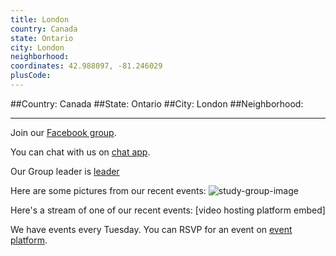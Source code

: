 ```yaml
---
title: London
country: Canada
state: Ontario
city: London
neighborhood: 
coordinates: 42.988097, -81.246029
plusCode:
---
```


##Country: Canada
##State: Ontario
##City: London
##Neighborhood: 
*****
Join our [Facebook group](https://www.facebook.com/groups/free.code.camp.london.on).

You can chat with us on [chat app]().

Our Group leader is [leader]()

Here are some pictures from our recent events:
![study-group-image]()

Here's a stream of one of our recent events:
[video hosting platform embed]

We have events every Tuesday. You can RSVP for an event on [event platform]().
